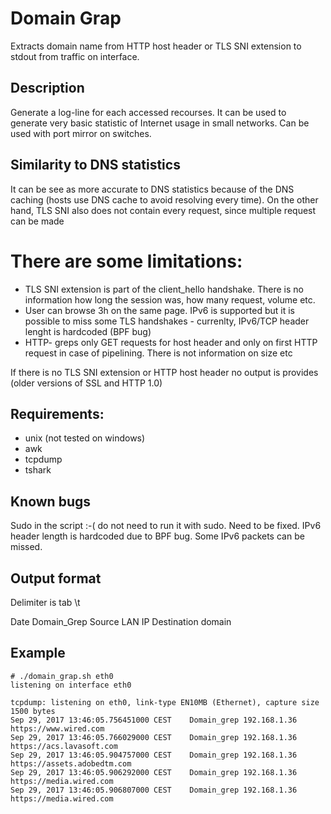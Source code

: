 ﻿# Domain Grap

Extracts domain name from HTTP host header or TLS SNI extension to stdout from traffic on interface. 
  
## Description
Generate a log-line for each accessed recourses. It can be used to generate very basic statistic of Internet usage in small networks. Can be used with port mirror on switches. 


## Similarity to DNS statistics
It can be see as more accurate to DNS statistics because of the DNS caching (hosts use DNS cache to avoid resolving every time). On the other hand, TLS SNI also does not contain every request, since multiple request can be made 


#  There are some limitations:  
- TLS SNI extension is part of the client_hello handshake. There is no information how long the session was, how many request, volume etc. 
- User can browse 3h on the same page. IPv6 is supported but it is possible to miss some TLS handshakes - currenlty, IPv6/TCP header lenght is hardcoded (BPF bug)
- HTTP- greps only GET requests for host header and only on first HTTP request in case of pipelining. There is not information on size etc 

 If there is no TLS SNI extension or HTTP host header no output is provides (older versions of SSL and HTTP 1.0)

##  Requirements: 
- unix (not tested on windows)
- awk 
- tcpdump
- tshark

## Known bugs 
 Sudo in the script :-( do not need to run it with sudo. Need to be fixed. IPv6 header length is hardcoded due to BPF bug. Some IPv6 packets can be missed.  


## Output format 

Delimiter is tab  \t 

Date <tab> Domain_Grep <tab> Source LAN IP <tab> Destination domain

## Example 

```
# ./domain_grap.sh eth0
listening on interface eth0

tcpdump: listening on eth0, link-type EN10MB (Ethernet), capture size 1500 bytes
Sep 29, 2017 13:46:05.756451000 CEST	Domain_grep	192.168.1.36	https://www.wired.com
Sep 29, 2017 13:46:05.766029000 CEST	Domain_grep	192.168.1.36	https://acs.lavasoft.com
Sep 29, 2017 13:46:05.904757000 CEST	Domain_grep	192.168.1.36	https://assets.adobedtm.com
Sep 29, 2017 13:46:05.906292000 CEST	Domain_grep	192.168.1.36	https://media.wired.com
Sep 29, 2017 13:46:05.906807000 CEST	Domain_grep	192.168.1.36 	https://media.wired.com

```
